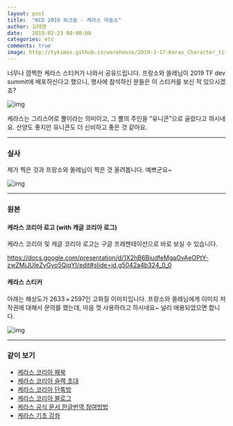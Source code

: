 ```yaml
---
layout: post
title:  "KCD 2019 워크숍 - 케라스 마술쇼"
author: 김태영
date:   2019-02-23 00:00:00
categories: etc
comments: true
image: http://tykimos.github.io/warehouse/2019-3-17-Keras_Character_title.png
---
```

너무나 깜찍한 케라스 스티커가 나와서 공유드립니다. 프랑소와 쏠레님이 2019 TF dev summit에 배포하신다고 했으니, 행사에 참석하신 분들은 이 스티커를 보신 적 있으시겠죠? 

![img](http://tykimos.github.io/warehouse/2019-3-17-Keras_Character_title.png)

케라스는 그리스어로 뿔이라는 의미이고, 그 뿔의 주인을 "유니콘"으로 골랐다고 하시네요. 산양도 좋지만 유니콘도 더 신비하고 좋은 것 같아요.

---
### 실사

제가 찍은 것과 프랑소와 쏠레님이 찍은 것 올려봅니다. 예쁘군요~

![img](http://tykimos.github.io/warehouse/2019-3-17-Keras_Character_keras_sticker_real.jpg)

---
### 원본

#### 케라스 코리아 로고 (with 캐글 코리아 로그)

케라스 코리아 및 캐글 코리아 로고는 구글 프레젠테이션으로 바로 보실 수 있습니다.

https://docs.google.com/presentation/d/1X2hB6BiudfeMgaOvAeOPtY-zwZMiJUleZyGyo5QjqYI/edit#slide=id.g5042a4b324_0_0

#### 케라스 스티커

아래는 해상도가 2633 × 2597인 고화질 이미지입니다. 프랑소와 쏠레님에게 이미지 저작권에 대해서 문의를 했는데, 마음 껏 사용하라고 하시네요~ 널리 애용되었으면 합니다.

![img](http://tykimos.github.io/warehouse/2019-3-17-Keras_Character_keras_sticker_grey_2.jpg)

---
### 같이 보기

* [케라스 코리아 페북](https://www.facebook.com/groups/KerasKorea/)
* [케라스 코리아 슬랙 초대](https://join.slack.com/t/keraskorea/shared_invite/enQtNTUzMTUxMzIyMzg4LWQ3YmQ1YTdmNTYxOTAwZTExNmFmOGM3M2QyMjIyNzYwYTY2YTY2ZjBlNDNlZDdmMTU0NGVjYzFkMWYxNzE0ZDA)
* [케라스 코리아 단톡방](https://open.kakao.com/o/g93MSBV)
* [케라스 코리아 블로그](http://keraskorea.github.io)
* [케라스 공식 문서 한글번역 참여방법](https://tykimos.github.io/2019/02/06/Contribution_of_Keras_Document_to_Korean_Translation/)
* [케라스 기초 강좌](https://tykimos.github.io/lecture/)
